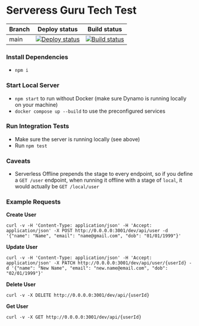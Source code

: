 # Serveress Guru Tech Test

| Branch | Deploy status                              | Build status                      |
| ------ | ------------------------------------------ | --------------------------------- |
| main   | [![Deploy status]([deploy-badge])][deploy] | [![Build status]([ci-badge])][ci] |

### Install Dependencies
- `npm i`

### Start Local Server
- `npm start` to run without Docker (make sure Dynamo is running locally on your machine)
- `docker compose up --build` to use the preconfigured services

### Run Integration Tests
- Make sure the server is running locally (see above)
- Run `npm test`

### Caveats
- Serverless Offline prepends the stage to every endpoint, so if you define a `GET /user` endpoint, when running it offline with a stage of `local`, it would actually be `GET /local/user`

### Example Requests

**Create User**
```shell
curl -v -H 'Content-Type: application/json' -H 'Accept: application/json' -X POST http://0.0.0.0:3001/dev/api/user -d '{"name": "Name", "email": "name@gmail.com", "dob": "01/01/1999"}'
```

**Update User**
```shell
curl -v -H 'Content-Type: application/json' -H 'Accept: application/json' -X PATCH http://0.0.0.0:3001/dev/api/user/{userId} -d '{"name": "New Name", "email": "new.name@email.com", "dob": "02/01/1999"}'
```

**Delete User**
```shell
curl -v -X DELETE http://0.0.0.0:3001/dev/api/{userId}
```

**Get User**
```shell
curl -v -X GET http://0.0.0.0:3001/dev/api/{userId}
```

[ci]: https://github.com/n6rayan/serverless-guru-test/actions/workflows/build.yml
[ci-badge]: https://github.com/n6rayan/serverless-guru-test/actions/workflows/build.yml/badge.svg
[deploy]: https://github.com/n6rayan/serverless-guru-test/actions/workflows/deploy.yml
[deploy-badge]: https://github.com/n6rayan/serverless-guru-test/actions/workflows/deploy.yml/badge.svg